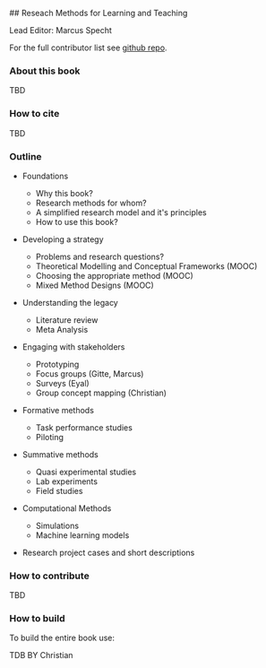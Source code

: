 ## Reseach Methods for Learning and Teaching

Lead Editor: Marcus Specht

For the full contributor list see [github repo](https://github.com/marcuspecht/RM4LE).

### About this book

TBD

### How to cite

TBD

### Outline

- Foundations
  - Why this book?
  - Research methods for whom?
  - A simplified research model and it's principles
  - How to use this book?
  
- Developing a strategy
  - Problems and research questions?
  - Theoretical Modelling and Conceptual Frameworks (MOOC)
  - Choosing the appropriate method (MOOC)
  - Mixed Method Designs (MOOC)
  
- Understanding the legacy
  - Literature review
  - Meta Analysis

- Engaging with stakeholders
  - Prototyping
  - Focus groups (Gitte, Marcus)
  - Surveys (Eyal)
  - Group concept mapping (Christian)

- Formative methods
  - Task performance studies
  - Piloting

- Summative methods
  - Quasi experimental studies
  - Lab experiments
  - Field studies
  
- Computational Methods
  - Simulations
  - Machine learning models
  
- Research project cases and short descriptions




### How to contribute

TBD

### How to build 

To build the entire book use: 

TDB BY Christian
